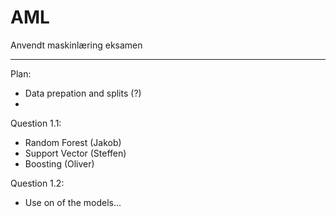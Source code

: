 # AML
Anvendt maskinlæring eksamen

***
Plan:
- Data prepation and splits (?)
- 


Question 1.1:
- Random Forest (Jakob)
- Support Vector (Steffen)
- Boosting (Oliver)

Question 1.2:
- Use on of the models...
